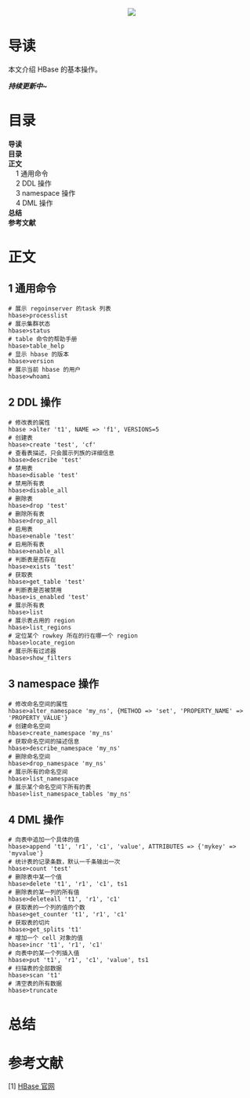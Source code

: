 <div align="center"><img src="https://gitee.com/struggle3014/picBed/raw/master/name_code.png"></div>

# 导读

本文介绍 HBase 的基本操作。

***持续更新中~***



# 目录

<nav>
<a href='#导读' style='text-decoration:none;font-weight:bolder'>导读</a><br/>
<a href='#目录' style='text-decoration:none;font-weight:bolder'>目录</a><br/>
<a href='#正文' style='text-decoration:none;font-weight:bolder'>正文</a><br/>
&nbsp;&nbsp;&nbsp;&nbsp;<a href='#1 通用命令' style='text-decoration:none;${border-style}'>1 通用命令</a><br/>
&nbsp;&nbsp;&nbsp;&nbsp;<a href='#2 DDL 操作' style='text-decoration:none;${border-style}'>2 DDL 操作</a><br/>
&nbsp;&nbsp;&nbsp;&nbsp;<a href='#3 namespace 操作' style='text-decoration:none;${border-style}'>3 namespace 操作</a><br/>
&nbsp;&nbsp;&nbsp;&nbsp;<a href='#4 DML 操作' style='text-decoration:none;${border-style}'>4 DML 操作</a><br/>
<a href='#总结' style='text-decoration:none;font-weight:bolder'>总结</a><br/>
<a href='#参考文献' style='text-decoration:none;font-weight:bolder'>参考文献</a><br/>
</nav>


# 正文

## 1 通用命令

```shell
# 展示 regoinserver 的task 列表
hbase>processlist
# 展示集群状态
hbase>status
# table 命令的帮助手册
hbase>table_help
# 显示 hbase 的版本
hbase>version
# 展示当前 hbase 的用户
hbase>whoami
```



## 2 DDL 操作

```shell
# 修改表的属性
hbase >alter 't1', NAME => 'f1', VERSIONS=5
# 创建表
hbase>create 'test', 'cf'
# 查看表描述，只会展示列族的详细信息
hbase>describe 'test'
# 禁用表
hbase>disable 'test'
# 禁用所有表
hbase>disable_all
# 删除表
hbase>drop 'test'
# 删除所有表
hbase>drop_all
# 启用表
hbase>enable 'test'
# 启用所有表
hbase>enable_all
# 判断表是否存在
hbase>exists 'test'
# 获取表
hbase>get_table 'test'
# 判断表是否被禁用
hbase>is_enabled 'test'
# 展示所有表
hbase>list
# 展示表占用的 region
hbase>list_regions
# 定位某个 rowkey 所在的行在哪一个 region
hbase>locate_region
# 展示所有过滤器
hbase>show_filters
```



## 3 namespace 操作

```shell
# 修改命名空间的属性
hbase>alter_namespace 'my_ns', {METHOD => 'set', 'PROPERTY_NAME' => 'PROPERTY_VALUE'}
# 创建命名空间
hbase>create_namespace 'my_ns'
# 获取命名空间的描述信息
hbase>describe_namespace 'my_ns'
# 删除命名空间
hbase>drop_namespace 'my_ns'
# 展示所有的命名空间
hbase>list_namespace
# 展示某个命名空间下所有的表
hbase>list_namespace_tables 'my_ns'
```



## 4 DML 操作

```shell
# 向表中追加一个具体的值
hbase>append 't1', 'r1', 'c1', 'value', ATTRIBUTES => {'mykey' => 'myvalue'}
# 统计表的记录条数，默认一千条输出一次
hbase>count 'test'
# 删除表中某一个值
hbase>delete 't1', 'r1', 'c1', ts1
# 删除表的某一列的所有值
hbase>deleteall 't1', 'r1', 'c1'
# 获取表的一个列的值的个数
hbase>get_counter 't1', 'r1', 'c1'
# 获取表的切片
hbase>get_splits 't1'
# 增加一个 cell 对象的值
hbase>incr 't1', 'r1', 'c1'
# 向表中的某一个列插入值
hbase>put 't1', 'r1', 'c1', 'value', ts1
# 扫描表的全部数据
hbase>scan 't1'
# 清空表的所有数据
hbase>truncate
```



# 总结



# 参考文献

[1] [HBase 官网](http://hbase.apache.org/)